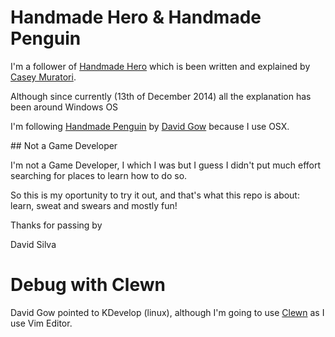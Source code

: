# Handmade Hero & Handmade Penguin

I'm a follower of [Handmade Hero](http://handmadehero.org/) which is
been written and explained by [Casey Muratori](http://mollyrocket.com/casey/about.html).

Although since currently (13th of December 2014) all the explanation has been around Windows OS

I'm following [Handmade Penguin](http://davidgow.net/handmadepenguin) by [David Gow](http://davidgow.net/)
because I use OSX.

## Not a Game Developer

I'm not a Game Developer, I which I was but I guess I didn't put much effort searching for places to learn how to do so.

So this is my oportunity to try it out, and that's what this repo is about: learn, sweat and swears and mostly fun!

Thanks for passing by

David Silva

# Debug with Clewn

David Gow pointed to KDevelop (linux), although I'm going to use [Clewn](http://clewn.sourceforge.net/install.html) as I use Vim Editor.

